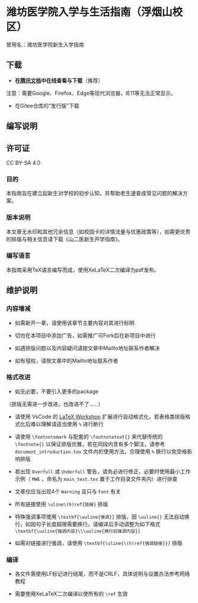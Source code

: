 # 潍坊医学院入学与生活指南（浮烟山校区）

曾用名：潍坊医学院新生入学指南

## 下载

- **在[腾讯文档](https://docs.qq.com/s/ETcQ-ZFSrSsh6MK9bm773q)中在线查看与下载**（推荐）

注意：需要Google、Firefox、Edge等现代浏览器，IE11等无法正常显示。

- 在Gitee仓库的“发行版”下载

## 编写说明

## 许可证

CC BY-SA 4.0

### 目的

本指南旨在建立起新生对学校的初步认知，并帮助老生速查成常见问题的解决方案。

### 版本说明

本文章无水印和其他冗余信息（如校园卡的详情流量与优惠政策等），如需更优秀的排版与相关信息请下载《山二医新生开学指南》。

### 编写语言

本指南采用TeX语言编写而成，使用XeLaTeX二次编译为pdf发布。

## 维护说明

### 内容增减

- 如需新开一章，请使用该章节主要内容对其进行标明

- 切勿在本项目中添加广告，如需推广可Fork后在新项目中进行

- 如遇排版问题以及内容疑问请按文章中Mailto地址联系作者解决

- 如有侵权，请按文章中的Mailto地址联系作者

### 格式改进

- 如无必要，不要引入更多的package

（排版无需进一步改进，也改进不了……）

- 请使用 VsCode 的 [LaTeX Workshop](https://marketplace.visualstudio.com/items?itemName=James-Yu.latex-workshop) 扩展进行自动格式化，若表格类排版格式化后难以理解请适当使用 `%` 进行断行

- 请使用 `\footnotemark` 与配套的 `\footnotetext{}` 来代替传统的 `\footnote{}` 以保证排版优雅，若在同段内含有多个脚注，请参考 `document_introduction.tex` 文件内的使用方法，合理使用 `%` 换行以免空格影响排版

- 若出现 `Overfull` 或 `Underfull` 警告，请务必进行修正，必要时使用最小工作示例（ `MWE` ，命名为 `main_test.tex` 置于工作目录文件夹内）进行排查

- 文章仅应当出现4个 `Warning` 且只与 `Font` 有关

- 所有链接使用 `\uline\(h)ref{链接}` 排版

- 特殊强调事项使用 `\textbf{\uuline{强调}}` 排版，因 `\uuline{}` 无法自动换行，如因句子长度超限需要换行，请编译后手动调整为如下格式 `\textbf{\uuline{强调内容}\\\uuline{换行后强调内容}}`

- 如需对链接进行强调，请使用 `\textbf{\uline{\(h)ref{强调链接}}}` 排版

### 编译

- 各文件需使用LF标记进行结尾，而不是CRLF，具体说明与设置办法参考网络教程

- 需要使用XeLaTeX二次编译以使所有的 `\ref` 生效
